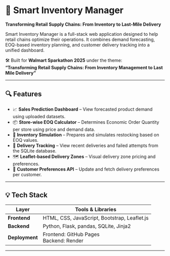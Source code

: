 # 🏬 Smart Inventory Manager

**Transforming Retail Supply Chains: From Inventory to Last-Mile Delivery**

Smart Inventory Manager is a full-stack web application designed to help retail chains optimize their operations. It combines demand forecasting, EOQ-based inventory planning, and customer delivery tracking into a unified dashboard.

🛠️ Built for **Walmart Sparkathon 2025** under the theme:  
**“Transforming Retail Supply Chains: From Inventory Management to Last Mile Delivery”**

---

## 🔍 Features

- 📈 **Sales Prediction Dashboard** – View forecasted product demand using uploaded datasets.
- 📦 **Store-wise EOQ Calculator** – Determines Economic Order Quantity per store using price and demand data.
- 🧮 **Inventory Simulation** – Prepares and simulates restocking based on EOQ values.
- 🚚 **Delivery Tracking** – View recent deliveries and failed attempts from the SQLite database.
- 🗺️ **Leaflet-based Delivery Zones** – Visual delivery zone pricing and preferences.
- 👤 **Customer Preferences API** – Update and fetch delivery preferences per customer.

---

## 💡 Tech Stack

| Layer        | Tools & Libraries                                 |
|--------------|----------------------------------------------------|
| **Frontend** | HTML, CSS, JavaScript, Bootstrap, Leaflet.js       |
| **Backend**  | Python, Flask, pandas, SQLite, Jinja2              |
| **Deployment** | Frontend: GitHub Pages<br>Backend: Render         |

---


